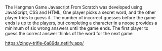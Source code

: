 The Hangman Game Javascript From Scratch was developed using JavaScript, CSS and HTML,  One player picks a secret word, and the other player tries to guess it. The number of incorrect guesses before the game ends is up to the players, but completing a character in a noose provides a minimum of six wrong answers until the game ends. The first player to guess the correct answer thinks of the word for the next game.

https://zingy-trifle-6a89da.netlify.app/
